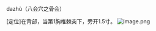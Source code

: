 dazhù（八会穴之骨会）

[定位]在背部，当第1胸椎棘突下，旁开1.5寸。
![image.png](https://picgo18719498306.oss-cn-guangzhou.aliyuncs.com/20250423194442168.png)
